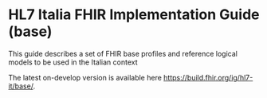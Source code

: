 # HL7 Italia FHIR Implementation Guide (base)
This guide describes a set of FHIR base profiles and reference logical models to be used in the Italian context

The latest on-develop version is available here https://build.fhir.org/ig/hl7-it/base/.
